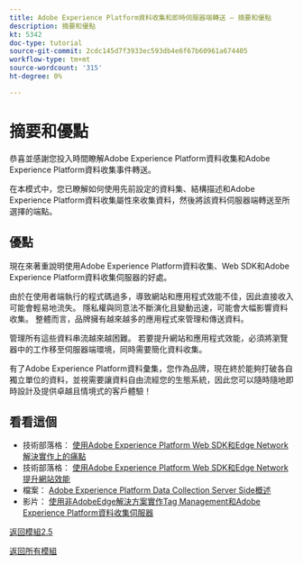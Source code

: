 ```yaml
---
title: Adobe Experience Platform資料收集和即時伺服器端轉送 — 摘要和優點
description: 摘要和優點
kt: 5342
doc-type: tutorial
source-git-commit: 2cdc145d7f3933ec593db4e6f67b60961a674405
workflow-type: tm+mt
source-wordcount: '315'
ht-degree: 0%

---
```


# 摘要和優點

恭喜並感謝您投入時間瞭解Adobe Experience Platform資料收集和Adobe Experience Platform資料收集事件轉送。

在本模式中，您已瞭解如何使用先前設定的資料集、結構描述和Adobe Experience Platform資料收集屬性來收集資料，然後將該資料伺服器端轉送至所選擇的端點。

## 優點

現在來著重說明使用Adobe Experience Platform資料收集、Web SDK和Adobe Experience Platform資料收集伺服器的好處。

由於在使用者端執行的程式碼過多，導致網站和應用程式效能不佳，因此直接收入可能會輕易地流失。 隱私權與同意法不斷演化且變動迅速，可能會大幅影響資料收集。 整體而言，品牌擁有越來越多的應用程式來管理和傳送資料。

管理所有這些資料串流越來越困難。 若要提升網站和應用程式效能，必須將瀏覽器中的工作移至伺服器端環境，同時需要簡化資料收集。

有了Adobe Experience Platform資料彙集，您作為品牌，現在終於能夠打破各自獨立單位的資料，並視需要讓資料自由流經您的生態系統，因此您可以隨時隨地即時設計及提供卓越且情境式的客戶體驗！

## 看看這個

- 技術部落格： [使用Adobe Experience Platform Web SDK和Edge Network解決實作上的痛點](https://medium.com/adobetech/solving-implementation-pain-points-with-adobe-experience-platform-web-sdk-and-edge-network-880b635e6819)
- 技術部落格： [使用Adobe Experience Platform Web SDK和Edge Network提升網站效能](https://medium.com/adobetech/boosting-website-performance-with-adobe-experience-platform-web-sdk-and-edge-network-329fcf70fdf9)
- 檔案： [Adobe Experience Platform Data Collection Server Side概述](https://experienceleague.adobe.com/docs/experience-platform/tags/event-forwarding/overview.html?lang=en#server-side-info)
- 影片： [使用非AdobeEdge解決方案實作Tag Management和Adobe Experience Platform資料收集伺服器](https://video.tv.adobe.com/v/331986?quality=12&learn=on)

[返回模組2.5](./aep-data-collection-ssf.md)

[返回所有模組](./../../../overview.md)
